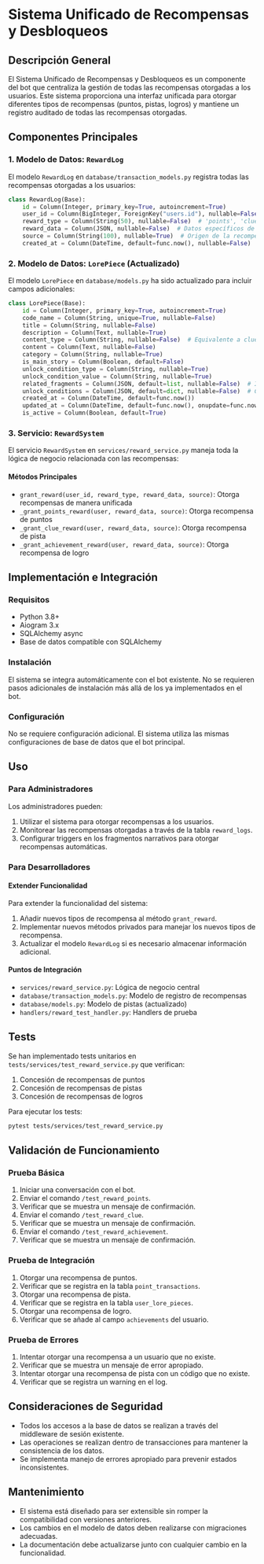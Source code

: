 # Sistema Unificado de Recompensas y Desbloqueos

## Descripción General

El Sistema Unificado de Recompensas y Desbloqueos es un componente del bot que centraliza la gestión de todas las recompensas otorgadas a los usuarios. Este sistema proporciona una interfaz unificada para otorgar diferentes tipos de recompensas (puntos, pistas, logros) y mantiene un registro auditado de todas las recompensas otorgadas.

## Componentes Principales

### 1. Modelo de Datos: `RewardLog`

El modelo `RewardLog` en `database/transaction_models.py` registra todas las recompensas otorgadas a los usuarios:

```python
class RewardLog(Base):
    id = Column(Integer, primary_key=True, autoincrement=True)
    user_id = Column(BigInteger, ForeignKey("users.id"), nullable=False)
    reward_type = Column(String(50), nullable=False)  # 'points', 'clue', 'achievement'
    reward_data = Column(JSON, nullable=False)  # Datos específicos de la recompensa
    source = Column(String(100), nullable=True)  # Origen de la recompensa
    created_at = Column(DateTime, default=func.now(), nullable=False)
```

### 2. Modelo de Datos: `LorePiece` (Actualizado)

El modelo `LorePiece` en `database/models.py` ha sido actualizado para incluir campos adicionales:

```python
class LorePiece(Base):
    id = Column(Integer, primary_key=True, autoincrement=True)
    code_name = Column(String, unique=True, nullable=False)
    title = Column(String, nullable=False)
    description = Column(Text, nullable=True)
    content_type = Column(String, nullable=False)  # Equivalente a clue_type en la especificación
    content = Column(Text, nullable=False)
    category = Column(String, nullable=True)
    is_main_story = Column(Boolean, default=False)
    unlock_condition_type = Column(String, nullable=True)
    unlock_condition_value = Column(String, nullable=True)
    related_fragments = Column(JSON, default=list, nullable=False)  # IDs de fragmentos relacionados
    unlock_conditions = Column(JSON, default=dict, nullable=False)  # Condiciones para desbloquear
    created_at = Column(DateTime, default=func.now())
    updated_at = Column(DateTime, default=func.now(), onupdate=func.now())
    is_active = Column(Boolean, default=True)
```

### 3. Servicio: `RewardSystem`

El servicio `RewardSystem` en `services/reward_service.py` maneja toda la lógica de negocio relacionada con las recompensas:

#### Métodos Principales

- `grant_reward(user_id, reward_type, reward_data, source)`: Otorga recompensas de manera unificada
- `_grant_points_reward(user, reward_data, source)`: Otorga recompensa de puntos
- `_grant_clue_reward(user, reward_data, source)`: Otorga recompensa de pista
- `_grant_achievement_reward(user, reward_data, source)`: Otorga recompensa de logro

## Implementación e Integración

### Requisitos

- Python 3.8+
- Aiogram 3.x
- SQLAlchemy async
- Base de datos compatible con SQLAlchemy

### Instalación

El sistema se integra automáticamente con el bot existente. No se requieren pasos adicionales de instalación más allá de los ya implementados en el bot.

### Configuración

No se requiere configuración adicional. El sistema utiliza las mismas configuraciones de base de datos que el bot principal.

## Uso

### Para Administradores

Los administradores pueden:
1. Utilizar el sistema para otorgar recompensas a los usuarios.
2. Monitorear las recompensas otorgadas a través de la tabla `reward_logs`.
3. Configurar triggers en los fragmentos narrativos para otorgar recompensas automáticas.

### Para Desarrolladores

#### Extender Funcionalidad

Para extender la funcionalidad del sistema:
1. Añadir nuevos tipos de recompensa al método `grant_reward`.
2. Implementar nuevos métodos privados para manejar los nuevos tipos de recompensa.
3. Actualizar el modelo `RewardLog` si es necesario almacenar información adicional.

#### Puntos de Integración

- `services/reward_service.py`: Lógica de negocio central
- `database/transaction_models.py`: Modelo de registro de recompensas
- `database/models.py`: Modelo de pistas (actualizado)
- `handlers/reward_test_handler.py`: Handlers de prueba

## Tests

Se han implementado tests unitarios en `tests/services/test_reward_service.py` que verifican:

1. Concesión de recompensas de puntos
2. Concesión de recompensas de pistas
3. Concesión de recompensas de logros

Para ejecutar los tests:

```bash
pytest tests/services/test_reward_service.py
```

## Validación de Funcionamiento

### Prueba Básica

1. Iniciar una conversación con el bot.
2. Enviar el comando `/test_reward_points`.
3. Verificar que se muestra un mensaje de confirmación.
4. Enviar el comando `/test_reward_clue`.
5. Verificar que se muestra un mensaje de confirmación.
6. Enviar el comando `/test_reward_achievement`.
7. Verificar que se muestra un mensaje de confirmación.

### Prueba de Integración

1. Otorgar una recompensa de puntos.
2. Verificar que se registra en la tabla `point_transactions`.
3. Otorgar una recompensa de pista.
4. Verificar que se registra en la tabla `user_lore_pieces`.
5. Otorgar una recompensa de logro.
6. Verificar que se añade al campo `achievements` del usuario.

### Prueba de Errores

1. Intentar otorgar una recompensa a un usuario que no existe.
2. Verificar que se muestra un mensaje de error apropiado.
3. Intentar otorgar una recompensa de pista con un código que no existe.
4. Verificar que se registra un warning en el log.

## Consideraciones de Seguridad

- Todos los accesos a la base de datos se realizan a través del middleware de sesión existente.
- Las operaciones se realizan dentro de transacciones para mantener la consistencia de los datos.
- Se implementa manejo de errores apropiado para prevenir estados inconsistentes.

## Mantenimiento

- El sistema está diseñado para ser extensible sin romper la compatibilidad con versiones anteriores.
- Los cambios en el modelo de datos deben realizarse con migraciones adecuadas.
- La documentación debe actualizarse junto con cualquier cambio en la funcionalidad.